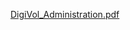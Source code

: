 [DigiVol_Administration.pdf](https://github.com/abubelinha/cs/raw/main/DigiVol/DigiVol_Administration.pdf)
